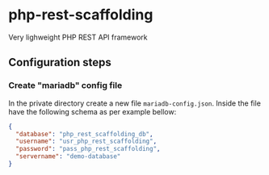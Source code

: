 # php-rest-scaffolding

Very lighweight PHP REST API framework

## Configuration steps

### Create "mariadb" config file

In the private directory create a new file `mariadb-config.json`.
Inside the file have the following schema as per example bellow:

```json
{
  "database": "php_rest_scaffolding_db",
  "username": "usr_php_rest_scaffolding",
  "password": "pass_php_rest_scaffolding",
  "servername": "demo-database"
}
```
